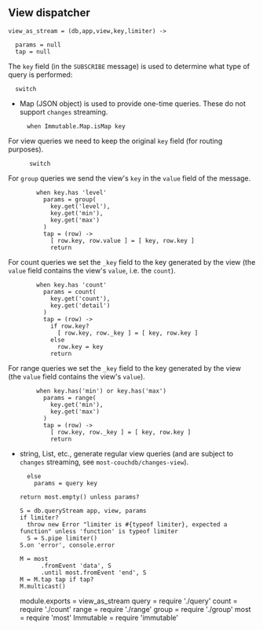 View dispatcher
---------------

    view_as_stream = (db,app,view,key,limiter) ->

      params = null
      tap = null

The `key` field (in the `SUBSCRIBE` message) is used to determine what type of query is performed:

      switch

- Map (JSON object) is used to provide one-time queries. These do not support `changes` streaming.

        when Immutable.Map.isMap key

For view queries we need to keep the original `key` field (for routing purposes).

          switch

For `group` queries we send the view's `key` in the `value` field of the message.

            when key.has 'level'
              params = group(
                key.get('level'),
                key.get('min'),
                key.get('max')
              )
              tap = (row) ->
                [ row.key, row.value ] = [ key, row.key ]
                return

For count queries we set the `_key` field to the key generated by the view (the `value` field contains the view's `value`, i.e. the `count`).

            when key.has 'count'
              params = count(
                key.get('count'),
                key.get('detail')
              )
              tap = (row) ->
                if row.key?
                  [ row.key, row._key ] = [ key, row.key ]
                else
                  row.key = key
                return

For range queries we set the `_key` field to the key generated by the view (the `value` field contains the view's `value`).

            when key.has('min') or key.has('max')
              params = range(
                key.get('min'),
                key.get('max')
              )
              tap = (row) ->
                [ row.key, row._key ] = [ key, row.key ]
                return

- string, List, etc., generate regular view queries (and are subject to `changes` streaming, see `most-couchdb/changes-view`).

        else
          params = query key

      return most.empty() unless params?

      S = db.queryStream app, view, params
      if limiter?
        throw new Error "limiter is #{typeof limiter}, expected a function" unless 'function' is typeof limiter
        S = S.pipe limiter()
      S.on 'error', console.error

      M = most
            .fromEvent 'data', S
            .until most.fromEvent 'end', S
      M = M.tap tap if tap?
      M.multicast()

    module.exports = view_as_stream
    query = require './query'
    count = require './count'
    range = require './range'
    group = require './group'
    most = require 'most'
    Immutable = require 'immutable'

